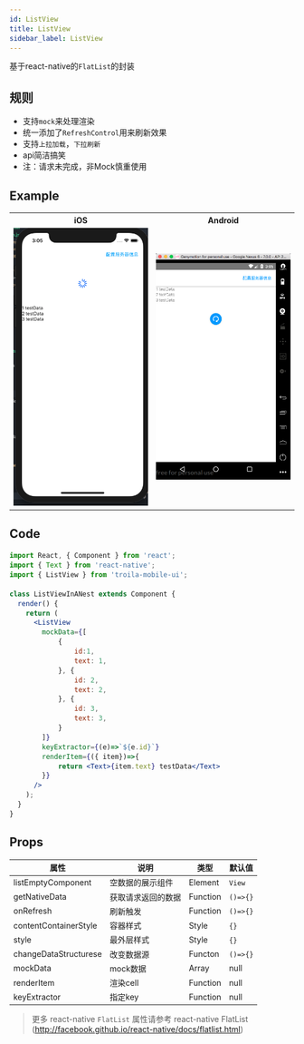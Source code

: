 ```yaml
---
id: ListView
title: ListView
sidebar_label: ListView
---
```


基于react-native的`FlatList`的封装


## 规则
- 支持`mock`来处理渲染
- 统一添加了`RefreshControl`用来刷新效果
- 支持`上拉加载`，`下拉刷新`
- api简洁搞笑
- 注：请求未完成，非Mock慎重使用


## Example

<table>
  <tr>
    <th style="width: 50%;">iOS</th>
    <th style="width: 50%;">Android</th>
  </tr>
  <tr>
    <td style="width: 50%;">
      <center><img src="/docs/assets/listview.ios.png"></img></center>
    </td>
    <td style="width: 50%;">
      <center><img src="/docs/assets/listview.android.png"></img></center>
    </td>
  </tr>
</table>




## Code

```jsx
import React, { Component } from 'react';
import { Text } from 'react-native';
import { ListView } from 'troila-mobile-ui';

class ListViewInANest extends Component {
  render() {
    return (
      <ListView
        mockData={[
            {
                id:1,
                text: 1,
            }, {
                id: 2,
                text: 2,
            }, {
                id: 3,
                text: 3,
            }
        ]}
        keyExtractor={(e)=>`${e.id}`}
        renderItem={({ item})=>{
            return <Text>{item.text} testData</Text>
        }}
      />
    );
  }
}


```



## Props

属性 | 说明 | 类型 | 默认值
----|-----|------|------
| listEmptyComponent | 空数据的展示组件 | Element   |  `View` |
| getNativeData | 获取请求返回的数据 | Function   |  `()=>{}` |
| onRefresh | 刷新触发 | Function   |  `()=>{}` |
| contentContainerStyle | 容器样式 | Style   |  `{}` |
| style | 最外层样式 | Style   |  `{}` |
| changeDataStructurese | 改变数据源 | Functon   |  `()=>{}` |
| mockData | mock数据 | Array   |  null |
| renderItem | 渲染cell | Function   |  null |
| keyExtractor | 指定key | Function   |  null |

> 更多 react-native `FlatList` 属性请参考 react-native FlatList (http://facebook.github.io/react-native/docs/flatlist.html)
